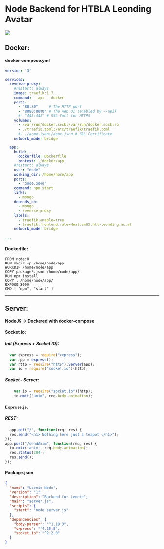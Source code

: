 


# Node Backend for HTBLA Leonding Avatar
<img src="https://i.imgur.com/TZ4Rpbm.png">

## Docker:
#### docker-compose.yml
```yml
version: '3'

services:
  reverse-proxy:
    #restart: always
    image: traefik:1.7
    command: --api --docker 
    ports:
      - "80:80"     # The HTTP port
      - "8080:8080" # The Web UI (enabled by --api)
      #- "443:443" # SSL Port for HTTPS
    volumes:
      - /var/run/docker.sock:/var/run/docker.sock:ro 
      - ./traefik.toml:/etc/traefik/traefik.toml
      #- ./acme.json:/acme.json # SSL Certificate
    network_mode: bridge

  app:
    build:
      dockerfile: Dockerfile
      context: ./docker/app
    #restart: always
    user: "node"
    working_dir: /home/node/app
    ports:
      - "3000:3000"
    command: npm start
    links:
      - mongo
    depends_on:
      - mongo
      - reverse-proxy
    labels:
      - traefik.enable=true
      - traefik.frontend.rule=Host:vm65.htl-leonding.ac.at
    network_mode: bridge

...
```
#### Dockerfile:
```docker
FROM node:8
RUN mkdir -p /home/node/app
WORKDIR /home/node/app
COPY package*.json /home/node/app/
RUN npm install
COPY . /home/node/app/
EXPOSE 3000
CMD [ "npm", "start" ]
``` 

---
## Server:
#### NodeJS -> Dockered with docker-compose
#### Socket.io:
##### Init (Express + Socket IO):
```javascript
  var express = require("express");
  var app = express();
  var http = require("http").Server(app);
  var io = require("socket.io")(http);
```
##### Socket - Server:
```javascript
    var io = require("socket.io")(http);
    io.emit("anim", req.body.animation);  
```
#### Express.js:
##### REST:
```javascript
  app.get("/", function(req, res) {
  res.send("<h1> Nothing here just a teapot </h1>");
});
app.post("/sendAnim", function(req, res) {
  io.emit("anim", req.body.animation);
  res.status(204);
  res.send();
});

```
#### Package.json
```json
{
  "name": "Leonie-Node",
  "version": "1",
  "description": "Backend for Leonie",
  "main": "server.js",
  "scripts": {
    "start": "node server.js"
  },
  "dependencies": {
    "body-parser": "^1.18.3",
    "express": "^4.15.5",
    "socket.io": "^2.2.0"
  }
}
```
